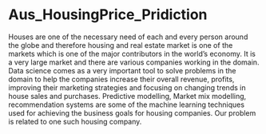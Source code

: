 # Aus_HousingPrice_Pridiction
Houses are one of the necessary need of each and every person around the globe and therefore housing and real estate  market is one of the markets which is one of the major contributors in the world’s economy. It is a very large market  and there are various companies working in the domain. Data science comes as a very important tool to solve problems  in the domain to help the companies increase their overall revenue, profits, improving their marketing strategies and  focusing on changing trends in house sales and purchases. Predictive modelling, Market mix modelling,  recommendation systems are some of the machine learning techniques used for achieving the business goals for housing  companies. Our problem is related to one such housing company.
